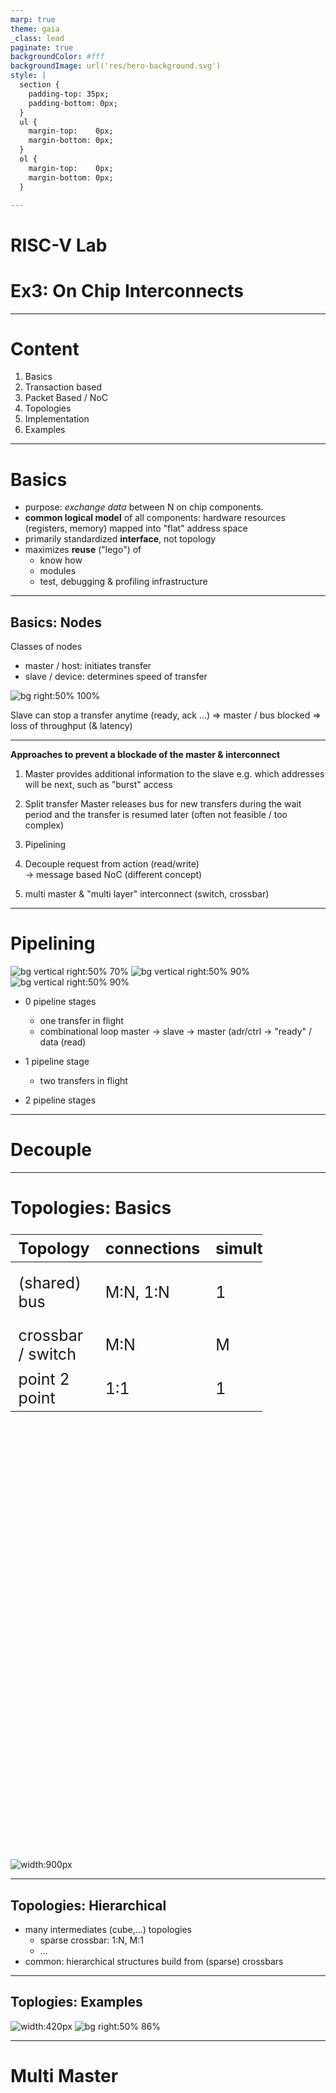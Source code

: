 ```yaml
---
marp: true
theme: gaia
_class: lead
paginate: true
backgroundColor: #fff
backgroundImage: url('res/hero-background.svg')
style: |
  section {
    padding-top: 35px;
    padding-bottom: 0px;
  } 
  ul {
    margin-top:    0px;
    margin-bottom: 0px;
  }
  ol {
    margin-top:    0px;
    margin-bottom: 0px;
  }

---
```

# **RISC-V Lab**
# Ex3: On Chip Interconnects

---
# **Content**
1. Basics
2. Transaction based
3. Packet Based / NoC
4. Topologies
5. Implementation
6. Examples

---
# **Basics**
* purpose: *exchange data* between N on chip components.
* **common logical model** of all components: hardware resources (registers, memory) mapped into "flat" address space
* primarily standardized **interface**, not topology
* maximizes **reuse** ("lego") of
  * know how
  * modules
  * test, debugging & profiling infrastructure

---
## **Basics: Nodes**
Classes of nodes
* master / host: initiates transfer
* slave / device: determines speed of transfer

![bg right:50% 100%](res/ex4_buswait_wavedrom.svg)

Slave can stop a transfer anytime (ready, ack ...)
=> master / bus blocked
=> loss of throughput (& latency)

---
**Approaches to prevent a blockade of the master & interconnect**

1. Master provides additional information to the slave
   e.g. which addresses will be next, such as "burst" access

2. Split transfer
Master releases bus for new transfers during the wait period and the transfer is resumed later (often not feasible / too complex)

3. Pipelining

4. Decouple request from action (read/write)   
   -> message based NoC (different concept)

5. multi master & "multi layer" interconnect (switch, crossbar) 

---
# **Pipelining**
![bg vertical right:50% 70%](res/ex4_0ps_wavedrom.svg)
![bg vertical right:50% 90%](res/ex4_1ps_wavedrom.svg)
![bg vertical right:50% 90%](res/ex4_2ps_wavedrom.svg)

* 0 pipeline stages
  - one transfer in flight
  - combinational loop
    master -> slave -> master 
    (adr/ctrl -> "ready" / data (read)

* 1 pipeline stage
  - two transfers in flight

* 2 pipeline stages

---
# **Decouple**


---
# **Topologies: Basics**

<style scoped>
table {
    height: 25%;
    width: 80%;
    font-size: 25px;
}
th {
}
</style>

Topology           | connections  | simultaneous| comment
-------------------|--------------|-------------|-------------
(shared) bus       |  M:N, 1:N    | 1           | e.g. (legacy) PCB
crossbar / switch  |    M:N       | M           | completely connected
point 2 point      |    1:1       | 1           | 

![width:900px](res/ex4_topologies.svg)

---
## **Topologies: Hierarchical**
* many intermediates (cube,...) topologies
  * sparse crossbar: 1:N, M:1 
  * ...
* common: hierarchical structures build from (sparse) crossbars

---
## **Toplogies: Examples**
![width:420px](../design_ref/rvlab_core.svg)
![bg right:50% 86%](res/ex4_stm32f745ig.png)

---
# **Multi Master**